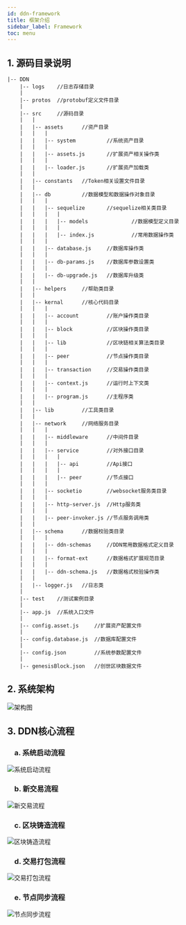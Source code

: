 ```yaml
---
id: ddn-framework
title: 框架介绍
sidebar_label: Framework
toc: menu
---
```


## 1. 源码目录说明

    |-- DDN
        |-- logs    //日志存储目录
        |        
        |-- protos  //protobuf定义文件目录
        |        
        |-- src     //源码目录
        |   |        
        |   |-- assets      //资产目录
        |   |   |
        |   |   |-- system          //系统资产目录
        |   |   |        
        |   |   |-- assets.js       //扩展资产相关操作类
        |   |   |        
        |   |   |-- loader.js       //扩展资产加载类
        |   |        
        |   |-- constants   //Token相关设置文件目录
        |   |        
        |   |-- db          //数据模型和数据操作对象目录
        |   |   |        
        |   |   |-- sequelize       //sequelize相关类目录
        |   |   |   |        
        |   |   |   |-- models              //数据模型定义目录
        |   |   |   |        
        |   |   |   |-- index.js            //常用数据操作类
        |   |   |        
        |   |   |-- database.js     //数据库操作类
        |   |   |        
        |   |   |-- db-params.js    //数据库参数设置类
        |   |   |        
        |   |   |-- db-upgrade.js   //数据库升级类
        |   |
        |   |-- helpers     //帮助类目录
        |   |        
        |   |-- kernal      //核心代码目录
        |   |   |        
        |   |   |-- account         //账户操作类目录
        |   |   |
        |   |   |-- block           //区块操作类目录
        |   |   |
        |   |   |-- lib             //区块链相关算法类目录
        |   |   |
        |   |   |-- peer            //节点操作类目录
        |   |   |
        |   |   |-- transaction     //交易操作类目录
        |   |   |
        |   |   |-- context.js      //运行时上下文类
        |   |   |        
        |   |   |-- program.js      //主程序类
        |   |        
        |   |-- lib         //工具类目录
        |   |        
        |   |-- network     //网络服务目录
        |   |   |        
        |   |   |-- middleware      //中间件目录
        |   |   |        
        |   |   |-- service         //对外接口目录
        |   |   |   |        
        |   |   |   |-- api         //Api接口
        |   |   |   |        
        |   |   |   |-- peer        //节点接口
        |   |   |        
        |   |   |-- socketio        //websocket服务类目录
        |   |   |
        |   |   |-- http-server.js  //Http服务类
        |   |   |        
        |   |   |-- peer-invoker.js //节点服务调用类
        |   |        
        |   |-- schema      //数据校验类目录
        |   |   |        
        |   |   |-- ddn-schemas     //DDN常用数据格式定义目录
        |   |   |        
        |   |   |-- format-ext      //数据格式扩展规范目录
        |   |   |        
        |   |   |-- ddn-schema.js   //数据格式校验操作类
        |   |
        |   |-- logger.js   //日志类
        |
        |-- test    //测试案例目录
        |        
        |-- app.js  //系统入口文件
        |        
        |-- config.asset.js     //扩展资产配置文件
        |        
        |-- config.database.js  //数据库配置文件
        |        
        |-- config.json         //系统参数配置文件
        |        
        |-- genesisBlock.json   //创世区块数据文件

## 2. 系统架构
![架构图](../images/ddn-framework.jpg)

## 3. DDN核心流程

### &emsp;a. 系统启动流程
![系统启动流程](../images/ddn-program-start.jpg)

### &emsp;b. 新交易流程
![新交易流程](../images/ddn-new-transaction.jpg)

### &emsp;c. 区块铸造流程
![区块铸造流程](../images/ddn-block-forged.jpg)

### &emsp;d. 交易打包流程
![交易打包流程](../images/ddn-transaction-pack.jpg)

### &emsp;e. 节点同步流程
![节点同步流程](../images/ddn-peer-sync.jpg)